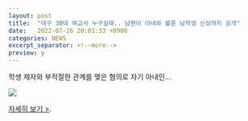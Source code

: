 ```yaml
---
layout: post
title:  "대구 30대 여교사 누구길래.. 남편이 아내와 불륜 남학생 신상까지 공개"
date:   2022-07-26 20:01:33 +0900
categories: NEWS
excerpt_separator: <!--more-->
preview: y
---
```


학생 제자와 부적절한 관계를 맺은 혐의로 자기 아내인...

![](http://www.watu.me/img/blog/2022/20220726_03.png)

[자세히 보기 >](https://news.mobfeed.co.kr/detail?object_id=62dfc02b4d41eb15e1ee5dd4&sc=b2p0y0y4W2n4).

<!--more-->